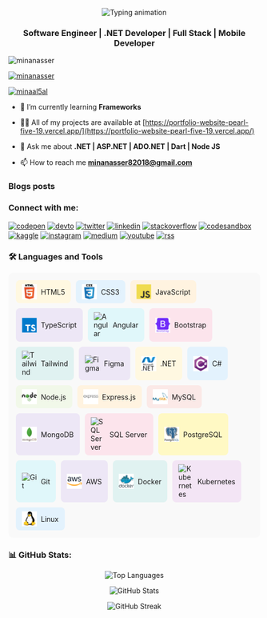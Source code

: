 <p align="center">
  <img src="https://readme-typing-svg.demolab.com?font=Fira+Code&weight=500&size=24&pause=1000&center=true&width=460&lines=HI%2C+I'm+Mina+Nasser+Enjilizy+%F0%9F%91%8B;" alt="Typing animation" />
</p>

<h3 align="center">Software Engineer | .NET Developer | Full Stack | Mobile Developer</h3>

<p align="left"> <img src="https://komarev.com/ghpvc/?username=minanasser&label=Profile%20views&color=0e75b6&style=flat" alt="minanasser" /> </p>

<p align="left"> <a href="https://github.com/ryo-ma/github-profile-trophy"><img src="https://github-profile-trophy.vercel.app/?username=minanasser" alt="minanasser" /></a> </p>

<p align="left"> <a href="https://twitter.com/minaal5al" target="blank"><img src="https://img.shields.io/twitter/follow/minaal5al?logo=twitter&style=for-the-badge" alt="minaal5al" /></a> </p>

- 🌱 I’m currently learning **Frameworks**

- 👨‍💻 All of my projects are available at [https://portfolio-website-pearl-five-19.vercel.app/](https://portfolio-website-pearl-five-19.vercel.app/)

- 💬 Ask me about **.NET | ASP.NET | ADO.NET | Dart | Node JS**

- 📫 How to reach me **minanasser82018@gmail.com**

### Blogs posts
<!-- BLOG-POST-LIST:START -->
<!-- BLOG-POST-LIST:END -->

<h3 align="left">Connect with me:</h3>
<p align="left">
<a href="https://codepen.io/mina-nasser-the-sans" target="blank"><img align="center" src="https://raw.githubusercontent.com/rahuldkjain/github-profile-readme-generator/master/src/images/icons/Social/codepen.svg" alt="codepen" height="30" width="40" /></a>
<a href="https://dev.to/minaal5al" target="blank"><img align="center" src="https://raw.githubusercontent.com/rahuldkjain/github-profile-readme-generator/master/src/images/icons/Social/devto.svg" alt="devto" height="30" width="40" /></a>
<a href="https://twitter.com/minaal5al" target="blank"><img align="center" src="https://raw.githubusercontent.com/rahuldkjain/github-profile-readme-generator/master/src/images/icons/Social/twitter.svg" alt="twitter" height="30" width="40" /></a>
<a href="https://www.linkedin.com/in/mina-nasser-al5al/" target="blank"><img align="center" src="https://raw.githubusercontent.com/rahuldkjain/github-profile-readme-generator/master/src/images/icons/Social/linked-in-alt.svg" alt="linkedin" height="30" width="40" /></a>
<a href="https://stackoverflow.com/users/18736521/mina-nasser?tab=profile" target="blank"><img align="center" src="https://raw.githubusercontent.com/rahuldkjain/github-profile-readme-generator/master/src/images/icons/Social/stack-overflow.svg" alt="stackoverflow" height="30" width="40" /></a>
<a href="https://codesandbox.io/u/minaal5al" target="blank"><img align="center" src="https://raw.githubusercontent.com/rahuldkjain/github-profile-readme-generator/master/src/images/icons/Social/codesandbox.svg" alt="codesandbox" height="30" width="40" /></a>
<a href="https://www.kaggle.com/minanasseral5al" target="blank"><img align="center" src="https://raw.githubusercontent.com/rahuldkjain/github-profile-readme-generator/master/src/images/icons/Social/kaggle.svg" alt="kaggle" height="30" width="40" /></a>
<a href="https://www.instagram.com/mina_al5al/" target="blank"><img align="center" src="https://raw.githubusercontent.com/rahuldkjain/github-profile-readme-generator/master/src/images/icons/Social/instagram.svg" alt="instagram" height="30" width="40" /></a>
<a href="https://medium.com/@minaal5al" target="blank"><img align="center" src="https://raw.githubusercontent.com/rahuldkjain/github-profile-readme-generator/master/src/images/icons/Social/medium.svg" alt="medium" height="30" width="40" /></a>
<a href="https://www.youtube.com/@al5al207" target="blank"><img align="center" src="https://raw.githubusercontent.com/rahuldkjain/github-profile-readme-generator/master/src/images/icons/Social/youtube.svg" alt="youtube" height="30" width="40" /></a>
<a href="https://rss.app/feeds/nkyf2mz5460n56od.xml" target="blank"><img align="center" src="https://raw.githubusercontent.com/rahuldkjain/github-profile-readme-generator/master/src/images/icons/Social/rss.svg" alt="rss" height="30" width="40" /></a>
</p>


<!-- 🎨 Languages and Tools Section -->
<h3 align="left">🛠 Languages and Tools</h3>

<div style="display: flex; flex-wrap: wrap; gap: 10px; padding: 15px; background: #f9f9f9; border-radius: 10px;">

  <div style="display: flex; align-items: center; gap: 8px; background: #fff8e1; padding: 8px 12px; border-radius: 8px;">
    <img src="https://raw.githubusercontent.com/devicons/devicon/master/icons/html5/html5-original-wordmark.svg" width="30" alt="HTML">
    <span>HTML5</span>
  </div>

  <div style="display: flex; align-items: center; gap: 8px; background: #e3f2fd; padding: 8px 12px; border-radius: 8px;">
    <img src="https://raw.githubusercontent.com/devicons/devicon/master/icons/css3/css3-original-wordmark.svg" width="30" alt="CSS">
    <span>CSS3</span>
  </div>

  <div style="display: flex; align-items: center; gap: 8px; background: #fff3e0; padding: 8px 12px; border-radius: 8px;">
    <img src="https://raw.githubusercontent.com/devicons/devicon/master/icons/javascript/javascript-original.svg" width="30" alt="JavaScript">
    <span>JavaScript</span>
  </div>

  <div style="display: flex; align-items: center; gap: 8px; background: #ede7f6; padding: 8px 12px; border-radius: 8px;">
    <img src="https://raw.githubusercontent.com/devicons/devicon/master/icons/typescript/typescript-original.svg" width="30" alt="TypeScript">
    <span>TypeScript</span>
  </div>

  <div style="display: flex; align-items: center; gap: 8px; background: #e0f7fa; padding: 8px 12px; border-radius: 8px;">
    <img src="https://angular.io/assets/images/logos/angular/angular.svg" width="30" alt="Angular">
    <span>Angular</span>
  </div>

  <div style="display: flex; align-items: center; gap: 8px; background: #fce4ec; padding: 8px 12px; border-radius: 8px;">
    <img src="https://raw.githubusercontent.com/devicons/devicon/master/icons/bootstrap/bootstrap-plain-wordmark.svg" width="30" alt="Bootstrap">
    <span>Bootstrap</span>
  </div>

  <div style="display: flex; align-items: center; gap: 8px; background: #e0f2f1; padding: 8px 12px; border-radius: 8px;">
    <img src="https://www.vectorlogo.zone/logos/tailwindcss/tailwindcss-icon.svg" width="30" alt="Tailwind">
    <span>Tailwind</span>
  </div>

  <div style="display: flex; align-items: center; gap: 8px; background: #ede7f6; padding: 8px 12px; border-radius: 8px;">
    <img src="https://www.vectorlogo.zone/logos/figma/figma-icon.svg" width="30" alt="Figma">
    <span>Figma</span>
  </div>

  <div style="display: flex; align-items: center; gap: 8px; background: #fff8e1; padding: 8px 12px; border-radius: 8px;">
    <img src="https://raw.githubusercontent.com/devicons/devicon/master/icons/dot-net/dot-net-original-wordmark.svg" width="30" alt=".NET">
    <span>.NET</span>
  </div>

  <div style="display: flex; align-items: center; gap: 8px; background: #e3f2fd; padding: 8px 12px; border-radius: 8px;">
    <img src="https://raw.githubusercontent.com/devicons/devicon/master/icons/csharp/csharp-original.svg" width="30" alt="C#">
    <span>C#</span>
  </div>

  <div style="display: flex; align-items: center; gap: 8px; background: #f1f8e9; padding: 8px 12px; border-radius: 8px;">
    <img src="https://raw.githubusercontent.com/devicons/devicon/master/icons/nodejs/nodejs-original-wordmark.svg" width="30" alt="Node.js">
    <span>Node.js</span>
  </div>

  <div style="display: flex; align-items: center; gap: 8px; background: #fff3e0; padding: 8px 12px; border-radius: 8px;">
    <img src="https://raw.githubusercontent.com/devicons/devicon/master/icons/express/express-original-wordmark.svg" width="30" alt="Express.js">
    <span>Express.js</span>
  </div>

  <div style="display: flex; align-items: center; gap: 8px; background: #fbe9e7; padding: 8px 12px; border-radius: 8px;">
    <img src="https://raw.githubusercontent.com/devicons/devicon/master/icons/mysql/mysql-original-wordmark.svg" width="30" alt="MySQL">
    <span>MySQL</span>
  </div>

  <div style="display: flex; align-items: center; gap: 8px; background: #ede7f6; padding: 8px 12px; border-radius: 8px;">
    <img src="https://raw.githubusercontent.com/devicons/devicon/master/icons/mongodb/mongodb-original-wordmark.svg" width="30" alt="MongoDB">
    <span>MongoDB</span>
  </div>

  <div style="display: flex; align-items: center; gap: 8px; background: #fce4ec; padding: 8px 12px; border-radius: 8px;">
    <img src="https://www.svgrepo.com/show/303229/microsoft-sql-server-logo.svg" width="30" alt="SQL Server">
    <span>SQL Server</span>
  </div>

  <div style="display: flex; align-items: center; gap: 8px; background: #fff9c4; padding: 8px 12px; border-radius: 8px;">
    <img src="https://raw.githubusercontent.com/devicons/devicon/master/icons/postgresql/postgresql-original-wordmark.svg" width="30" alt="PostgreSQL">
    <span>PostgreSQL</span>
  </div>

  <div style="display: flex; align-items: center; gap: 8px; background: #e0f7fa; padding: 8px 12px; border-radius: 8px;">
    <img src="https://www.vectorlogo.zone/logos/git-scm/git-scm-icon.svg" width="30" alt="Git">
    <span>Git</span>
  </div>

  <div style="display: flex; align-items: center; gap: 8px; background: #ede7f6; padding: 8px 12px; border-radius: 8px;">
    <img src="https://raw.githubusercontent.com/devicons/devicon/master/icons/amazonwebservices/amazonwebservices-original-wordmark.svg" width="30" alt="AWS">
    <span>AWS</span>
  </div>

  <div style="display: flex; align-items: center; gap: 8px; background: #e0f2f1; padding: 8px 12px; border-radius: 8px;">
    <img src="https://raw.githubusercontent.com/devicons/devicon/master/icons/docker/docker-original-wordmark.svg" width="30" alt="Docker">
    <span>Docker</span>
  </div>

  <div style="display: flex; align-items: center; gap: 8px; background: #f3e5f5; padding: 8px 12px; border-radius: 8px;">
    <img src="https://www.vectorlogo.zone/logos/kubernetes/kubernetes-icon.svg" width="30" alt="Kubernetes">
    <span>Kubernetes</span>
  </div>

  <div style="display: flex; align-items: center; gap: 8px; background: #e3f2fd; padding: 8px 12px; border-radius: 8px;">
    <img src="https://raw.githubusercontent.com/devicons/devicon/master/icons/linux/linux-original.svg" width="30" alt="Linux">
    <span>Linux</span>
  </div>

</div>


<!-- <h3 align="left">Support:</h3>
<p>
  <a href="https://www.buymeacoffee.com/MinaAl5al">
    <img align="left" src="https://cdn.buymeacoffee.com/buttons/v2/default-yellow.png" height="50" width="210" alt="MinaAl5al" />
  </a>
  <a href="https://ko-fi.com/MinaAl5al">
    <img align="left" src="https://cdn.ko-fi.com/cdn/kofi3.png?v=3" height="50" width="210" alt="MinaAl5al" />
  </a>
</p><br><br> -->

<h3 align="left">📊 GitHub Stats:</h3>

<p align="center">
  <img src="https://github-readme-stats.vercel.app/api/top-langs?username=minanasser&show_icons=true&locale=en&layout=compact" alt="Top Languages" />
</p>

<p align="center">
  <img src="https://github-readme-stats.vercel.app/api?username=minanasser&show_icons=true&locale=en" alt="GitHub Stats" />
</p>

<p align="center">
  <img src="https://github-readme-streak-stats.herokuapp.com/?user=minanasser" alt="GitHub Streak" />
</p>
